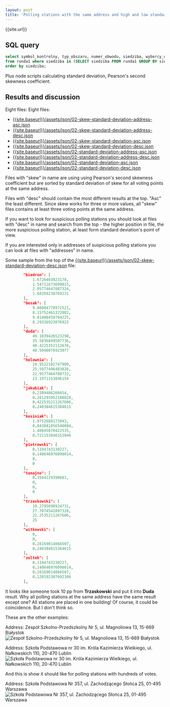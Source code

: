 ```yaml
---
layout: post
title: 'Polling stations with the same address and high and low standard deviation and skew in results - round 1'
---
```


{{site.url}}


## SQL query

```sql
select symbol_kontrolny, typ_obszaru, numer_obwodu, siedziba, wyborcy_uprawnieni, glosy_niewazne + karty_niewazne as niewazne, wynik_duda_proc, wynik_trzaskowski_proc, wynik_holownia_proc, wynik_bosak_proc, wynik_kosiniak_proc 
from runda1 where siedziba in (SELECT siedziba FROM runda1 GROUP BY siedziba HAVING COUNT(siedziba)>1) 
order by siedziba;
```

Plus node scripts calculating standard deviation, Pearson's second skewness coefficient.

## Results and discussion

Eight files: Eight files: 
* [{{site.baseurl}}/assets/json/02-skew-standard-deviation-address-asc.json]({{site.baseurl}}/assets/json/02-skew-standard-deviation-address-asc.json) 
* [{{site.baseurl}}/assets/json/02-skew-standard-deviation-address-desc.json]({{site.baseurl}}/assets/json/02-skew-standard-deviation-address-desc.json) 
* [{{site.baseurl}}/assets/json/02-skew-standard-deviation-asc.json]({{site.baseurl}}/assets/json/02-skew-standard-deviation-asc.json) 
* [{{site.baseurl}}/assets/json/02-skew-standard-deviation-desc.json]({{site.baseurl}}/assets/json/02-skew-standard-deviation-desc.json) 
* [{{site.baseurl}}/assets/json/02-standard-deviation-address-asc.json]({{site.baseurl}}/assets/json/02-standard-deviation-address-asc.json) 
* [{{site.baseurl}}/assets/json/02-standard-deviation-address-desc.json]({{site.baseurl}}/assets/json/02-standard-deviation-address-desc.json) 
* [{{site.baseurl}}/assets/json/02-standard-deviation-asc.json]({{site.baseurl}}/assets/json/02-standard-deviation-asc.json) 
* [{{site.baseurl}}/assets/json/02-standard-deviation-desc.json]({{site.baseurl}}/assets/json/02-standard-deviation-desc.json)

Files with "skew" in name are using using Pearson's second skewness coefficient but are sorted by standard deviation of skew for all voting points at the same address.

Files with "desc" should contain the most different results at the top. "Asc" the least different. Since skew works for three or more values, all "skew" files contains at least three voting points at the same address.

If you want to look for suspicious polling stations you should look at files with "desc" in name and search from the top - the higher position in file, the more suspicious polling station, at least form standard deviation's point of view.

If you are interested only in addresses of suspicious polling stations you can look at files with "addresses" in name.

Some sample from the top of the [{{site.baseurl}}/assets/json/02-skew-standard-deviation-desc.json]({{site.baseurl}}/assets/json/02-skew-standard-deviation-desc.json) file:

```json
        "biedron": [
            1.6726403823178,
            1.54711673699015,
            2.95774647887324,
            1.68269230769231
        ],
        "bosak": [
            9.08004778972521,
            8.15752461322082,
            9.01408450704225,
            8.29326923076923
        ],
        "duda": [
            49.1039426523298,
            35.5836849507736,
            40.4225352112676,
            40.5048076923077
        ],
        "holownia": [
            19.9522102747909,
            25.5977496483826,
            22.9577464788732,
            23.1971153846154
        ],
        "jakubiak": [
            0.2389486260454,
            0.281293952180028,
            0.422535211267606,
            0.240384615384615
        ],
        "kosiniak": [
            1.0752688172043,
            0.843881856540084,
            1.40845070422535,
            0.721153846153846
        ],
        "piotrowski": [
            0.1194743130227,
            0.140646976090014,
            0,
            0
        ],
        "tanajno": [
            0.3584229390681,
            0,
            0,
            0
        ],
        "trzaskowski": [
            18.2795698924731,
            27.7074542897328,
            22.2535211267606,
            25
        ],
        "witkowski": [
            0,
            0,
            0.28169014084507,
            0.240384615384615
        ],
        "zoltek": [
            0.1194743130227,
            0.140646976090014,
            0.28169014084507,
            0.120192307692308
        ],
```

It looks like someone took 10 pp from **Trzaskowski** and put it into **Duda** result. Why all polling stations at the same address have the same result except one? All stations are placed in one building! Of course, it could be coincidence. But I don't think so.

These are the other examples:

Address: Zespół Szkolno-Przedszkolny Nr 5, ul. Magnoliowa 13, 15-669 Białystok ![Zespół Szkolno-Przedszkolny Nr 5, ul. Magnoliowa 13, 15-669 Białystok]({{site.baseurl}}/assets/img/one-polling-station-bialystok-school-5.png)

Address: Szkoła Podstawowa nr 30 im. Króla Kazimierza Wielkiego, ul. Nałkowskich 110, 20-470 Lublin ![Szkoła Podstawowa nr 30 im. Króla Kazimierza Wielkiego, ul. Nałkowskich 110, 20-470 Lublin]({{site.baseurl}}/assets/img/one-polling-station-lublin-school-30.png)

And this is show it should like for polling stations with hundreds of votes.

Address: Szkoła Podstawowa Nr 357, ul. Zachodzącego Słońca 25, 01-495 Warszawa ![Szkoła Podstawowa Nr 357, ul. Zachodzącego Słońca 25, 01-495 Warszawa]({{site.baseurl}}/assets/img/one-polling-station-warsaw-school-357.png)
